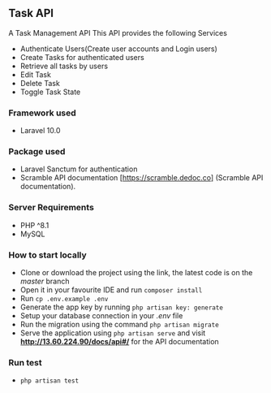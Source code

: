 ## Task API

A Task Management API
This API provides the following Services

- Authenticate Users(Create user accounts and Login users)
- Create Tasks for authenticated users
- Retrieve all tasks by users
- Edit Task
- Delete Task
- Toggle Task State

### Framework used
- Laravel 10.0

### Package used
- Laravel Sanctum for authentication
- Scramble API documentation [https://scramble.dedoc.co] (Scramble API documentation).

### Server Requirements
- PHP ^8.1
- MySQL
 
### How to start locally
- Clone or download the project using the link, the latest code is on the *master* branch
- Open it in your favourite IDE and run `composer install`
- Run `cp .env.example .env`
- Generate the app key by running `php artisan key: generate`
- Setup your database connection in your *.env* file
- Run the migration using the command `php artisan migrate`
- Serve the application using `php artisan serve` and visit **http://13.60.224.90/docs/api#/** for the API documentation

### Run test
- `php artisan test`


